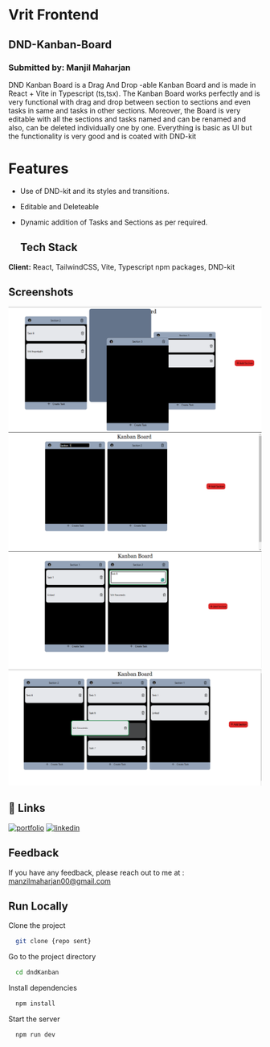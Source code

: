 
# Vrit Frontend 
## DND-Kanban-Board
### Submitted by: Manjil Maharjan

DND Kanban Board is a Drag And Drop -able Kanban Board and is made in React + Vite in Typescript (ts,tsx). The Kanban Board works perfectly and is very functional with drag and drop between section to sections and even tasks in same and tasks in other sections. Moreover, the Board is very editable with all the sections and tasks named and can be renamed and also, can be deleted individually one by one.
Everything is basic as UI but the functionality is very good and is coated with DND-kit

# Features
- Use of DND-kit and its styles and transitions.
- Editable and Deleteable
- Dynamic addition of Tasks and Sections as per required.

  ## Tech Stack
**Client:** React, TailwindCSS, Vite, Typescript npm packages, DND-kit

## Screenshots

![dnd](public/images/dndSec.png)
![dnd](public/images/edit_Sec.png)
![dnd](public/images/edit_Task.png)
![dnd](public/images/secdnd.png)



## 🔗 Links
[![portfolio](https://img.shields.io/badge/my_portfolio-000?style=for-the-badge&logo=ko-fi&logoColor=white)](https://manjilmaharjan-portfolio.netlify.app/)
[![linkedin](https://img.shields.io/badge/linkedin-0A66C2?style=for-the-badge&logo=linkedin&logoColor=white)](https://www.linkedin.com/in/manjil-maharjan/)


## Feedback

If you have any feedback, please reach out to me at :
manzilmaharjan00@gmail.com


## Run Locally

Clone the project

```bash
  git clone {repo sent}
```

Go to the project directory

```bash
  cd dndKanban
```

Install dependencies

```bash
  npm install
```

Start the server

```bash
  npm run dev
```

